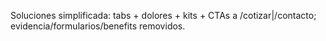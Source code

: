 ﻿Soluciones simplificada: tabs + dolores + kits + CTAs a /cotizar|/contacto; evidencia/formularios/benefits removidos.
